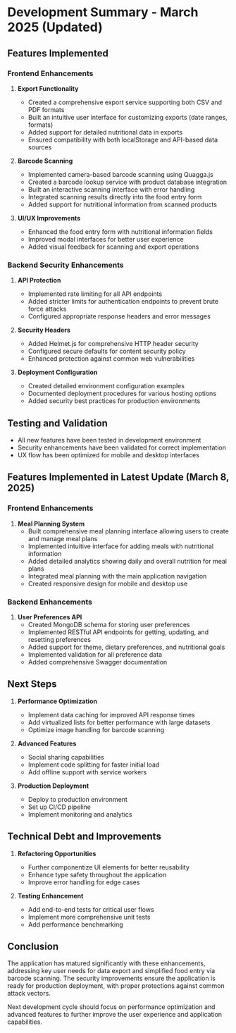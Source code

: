 # Development Summary - March 2025 (Updated)

## Features Implemented

### Frontend Enhancements

1. **Export Functionality**
   - Created a comprehensive export service supporting both CSV and PDF formats
   - Built an intuitive user interface for customizing exports (date ranges, formats)
   - Added support for detailed nutritional data in exports
   - Ensured compatibility with both localStorage and API-based data sources

2. **Barcode Scanning**
   - Implemented camera-based barcode scanning using Quagga.js
   - Created a barcode lookup service with product database integration
   - Built an interactive scanning interface with error handling
   - Integrated scanning results directly into the food entry form
   - Added support for nutritional information from scanned products

3. **UI/UX Improvements**
   - Enhanced the food entry form with nutritional information fields
   - Improved modal interfaces for better user experience
   - Added visual feedback for scanning and export operations

### Backend Security Enhancements

1. **API Protection**
   - Implemented rate limiting for all API endpoints
   - Added stricter limits for authentication endpoints to prevent brute force attacks
   - Configured appropriate response headers and error messages

2. **Security Headers**
   - Added Helmet.js for comprehensive HTTP header security
   - Configured secure defaults for content security policy
   - Enhanced protection against common web vulnerabilities

3. **Deployment Configuration**
   - Created detailed environment configuration examples
   - Documented deployment procedures for various hosting options
   - Added security best practices for production environments

## Testing and Validation

- All new features have been tested in development environment
- Security enhancements have been validated for correct implementation
- UX flow has been optimized for mobile and desktop interfaces

## Features Implemented in Latest Update (March 8, 2025)

### Frontend Enhancements

1. **Meal Planning System**
   - Built comprehensive meal planning interface allowing users to create and manage meal plans
   - Implemented intuitive interface for adding meals with nutritional information
   - Added detailed analytics showing daily and overall nutrition for meal plans
   - Integrated meal planning with the main application navigation
   - Created responsive design for mobile and desktop use

### Backend Enhancements

1. **User Preferences API**
   - Created MongoDB schema for storing user preferences
   - Implemented RESTful API endpoints for getting, updating, and resetting preferences
   - Added support for theme, dietary preferences, and nutritional goals
   - Implemented validation for all preference data
   - Added comprehensive Swagger documentation

## Next Steps

1. **Performance Optimization**
   - Implement data caching for improved API response times
   - Add virtualized lists for better performance with large datasets
   - Optimize image handling for barcode scanning

2. **Advanced Features**
   - Social sharing capabilities
   - Implement code splitting for faster initial load
   - Add offline support with service workers

3. **Production Deployment**
   - Deploy to production environment
   - Set up CI/CD pipeline
   - Implement monitoring and analytics

## Technical Debt and Improvements

1. **Refactoring Opportunities**
   - Further componentize UI elements for better reusability
   - Enhance type safety throughout the application
   - Improve error handling for edge cases

2. **Testing Enhancement**
   - Add end-to-end tests for critical user flows
   - Implement more comprehensive unit tests
   - Add performance benchmarking

## Conclusion

The application has matured significantly with these enhancements, addressing key user needs for data export and simplified food entry via barcode scanning. The security improvements ensure the application is ready for production deployment, with proper protections against common attack vectors.

Next development cycle should focus on performance optimization and advanced features to further improve the user experience and application capabilities.